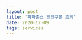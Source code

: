 ```yaml
---
layout: post
title: "파파존스 할인쿠폰 조회"
date: 2020-12-09
tags: services
---
```


<link type="text/css" rel="stylesheet" href="/assets/vendor/jsgrid_v1.5.3/css/jsgrid-theme.min.css"/>
<link type="text/css" rel="stylesheet" href="/assets/vendor/jsgrid_v1.5.3/css/jsgrid.min.css"/>
<script src="stylesheet" href="/assets/vendor/jsgrid_v1.5.3/js/jsgrid.min.js"></script>
<div id="storeGrid"></div>
<div id="couponGrid"></div>

<script>
$(document).ready(function(){

  let sharedData = {
       currentLocationName: null,
       selectedSszstoreid: 0,
   };

   function isFilterEmpty(filterObj) {
       let filterEmpty = true;
       for(filterKey in filterObj) {
           if(filterObj[filterKey]) {
               filterEmpty = false;
               break;
           }
       }
       return filterEmpty;
   }

   function filteringData(filterObj, filterTargetDataArr) {
       return filterTargetDataArr.filter((filterTarget) => {
           //debug.log(`filter target ->`, filterTarget);
           if(isFilterEmpty(filterObj)) {
               return true;
           }
           let isFiltered = false;
           for(filterKey in filterObj) {
               let filterValue = filterObj[filterKey];
               if(filterValue) {
                   //debug.log(`filter value -> ${filterValue}, filter target -> ${filterTarget[filterKey]}, indexOf -> ${filterTarget[filterKey].indexOf(filterValue)}`);
                   if(filterTarget[filterKey].indexOf(filterValue) >= 0) {
                       isFiltered = true;
                       break;
                   }
               }
           }
           return isFiltered;
       });
   }

   navigator.geolocation.getCurrentPosition(function(pos) {
       const apiKey = 'AIzaSyATNATgEjLVDxo4zAEuurszwREhK3HVvBw';
       var latitude = pos.coords.latitude;
       var longitude = pos.coords.longitude;
       debug.log("current latitude, longitude : " + latitude + ", "+ longitude);
       $.ajax({
           url: `https://maps.googleapis.com/maps/api/geocode/json?latlng=${latitude},${longitude}&key=${apiKey}`,
           type: 'get',
           success: (data) => {
               debug.log('success data ->', data);
               if(data.results && data.results.length > 0) {
                   targetAddressName = data.results[0].address_components[2].long_name;
                   debug.log('target address name -> ' + targetAddressName);
                   sharedData.currentLocationName = targetAddressName;
                   $('#storeGrid').jsGrid('loadData');
               }
           },
           error: (data) => debug.log('error data ->', data),
       });
   });

   let storeDataArr = null;
   let storeController = {
       loadData: function(filterObj) {
           if(sharedData.currentLocationName) {
               filterObj['szaaddr'] = sharedData.currentLocationName;
               sharedData.currentLocationName = null;
           }
           debug.log('load data', filterObj);
           let prom = new Promise((resolve, reject) => {
               if(storeDataArr) {
                   resolve(filteringData(filterObj, storeDataArr));
               } else {
                   $.ajax({
                       url: 'https://pji.co.kr/get.do?ex=Store&ac=getstores&szdocd=&szsicd=&szname=&szstoreid=',
                       type: 'get',
                       dataType: 'jsonp',
                       crossDomain: true,
                       success: (dataArr) => {
                           debug.log('success data -> ', dataArr)
                           storeDataArr = dataArr;
                           resolve(filteringData(filterObj, storeDataArr));
                       },
                       error: (data) => {
                           console.error('error data -> ', data);
                           reject(data);
                       },
                   });
               }
           });
           return prom;
       },
   };

 debug.log('store controller init ok.');

   $("#storeGrid").jsGrid({
       width: "100%",
       height: "400px",

       autoload: true,
       filtering: true,
       //inserting: true,
       //editing: true,
       sorting: true,
       paging: true,

       controller: storeController,
       rowClick: (clickInfo) => {
           debug.log('row click ->', clickInfo);
           sharedData.selectedSszstoreid = clickInfo.item.szstoreid;
           debug.log('shared data ->', sharedData);
           $('#couponGrid').jsGrid('loadData');
       },

       fields: [
           { name: "szaaddr", type: "text", title: '지점주소', width: 150, validate: "required" },
           { name: "szname", type: "text", title: '지점명', width: 200 },
       ]
   });

 debug.log('store grid init ok.');

   let couponController = {
       loadData: function(filterObj) {
           debug.log('load data', filterObj);
           let prom = new Promise((resolve, reject) => {
           $.ajax({
               url: 'https://pji.co.kr/get.do?ex=Coupon&ac=selectCoupon&szDiscountCode=&nStoreId=' + sharedData.selectedSszstoreid,
               type: 'get',
               dataType: 'jsonp',
               crossDomain: true,
               success: (dataArr) => {
                   debug.log('success data -> ', dataArr)
                   resolve(filteringData(filterObj, dataArr));
               },
               error: (data) => {
                   console.error('error data -> ', data);
                   reject(data);
               },
           });
           });
           return prom;
       },
   };

   debug.log('store controller init ok.');

   $("#couponGrid").jsGrid({
       width: "100%",
       height: "400px",

       //autoload: true,
       filtering: true,
       //inserting: true,
       //editing: true,
       sorting: true,
       paging: true,

       controller: couponController,

       fields: [
           { name: "szdiscountnamelocal", type: "text", title: '쿠폰명', width: 150, validate: "required" },
           { name: "szdiscountcode", type: "text", title: '쿠폰코드', width: 200 },
       ],
   });

   debug.log('store grid init ok.');

});

</script>
